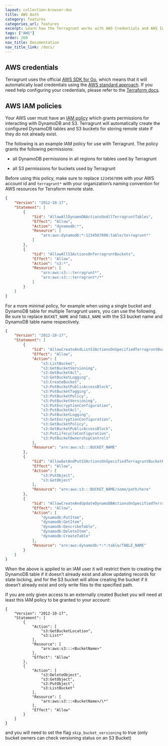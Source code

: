```yaml
---
layout: collection-browser-doc
title: AWS Auth
category: features
categories_url: features
excerpt: Learn how the Terragrunt works with AWS Credentials and AWS IAM policies.
tags: ["AWS"]
order: 260
nav_title: Documentation
nav_title_link: /docs/
---
```


## AWS credentials

Terragrunt uses the official [AWS SDK for Go](https://aws.amazon.com/sdk-for-go/), which means that it will automatically load credentials using the [AWS standard approach](https://aws.amazon.com/blogs/security/a-new-and-standardized-way-to-manage-credentials-in-the-aws-sdks/). If you need help configuring your credentials, please refer to the [Terraform docs](https://www.terraform.io/docs/providers/aws/#authentication).

## AWS IAM policies

Your AWS user must have an [IAM policy](http://docs.aws.amazon.com/amazondynamodb/latest/developerguide/access-control-identity-based.html) which grants permissions for interacting with DynamoDB and S3. Terragrunt will automatically create the configured DynamoDB tables and S3 buckets for storing remote state if they do not already exist.

The following is an example IAM policy for use with Terragrunt. The policy grants the following permissions:

  - all DynamoDB permissions in all regions for tables used by Terragrunt

  - all S3 permissions for buckets used by Terragrunt

Before using this policy, make sure to replace `1234567890` with your AWS account id and `terragrunt*` with your organization’s naming convention for AWS resources for Terraform remote state.

``` json
{
    "Version": "2012-10-17",
    "Statement": [
        {
            "Sid": "AllowAllDynamoDBActionsOnAllTerragruntTables",
            "Effect": "Allow",
            "Action": "dynamodb:*",
            "Resource": [
                "arn:aws:dynamodb:*:1234567890:table/terragrunt*"
            ]
        },
        {
            "Sid": "AllowAllS3ActionsOnTerragruntBuckets",
            "Effect": "Allow",
            "Action": "s3:*",
            "Resource": [
                "arn:aws:s3:::terragrunt*",
                "arn:aws:s3:::terragrunt*/*"
            ]
        }
    ]
}
```

For a more minimal policy, for example when using a single bucket and DynamoDB table for multiple Terragrunt users, you can use the following. Be sure to replace `BUCKET_NAME` and `TABLE_NAME` with the S3 bucket name and DynamoDB table name respectively.

``` json
{
    "Version": "2012-10-17",
    "Statement": [
        {
            "Sid": "AllowCreateAndListS3ActionsOnSpecifiedTerragruntBucket",
            "Effect": "Allow",
            "Action": [
                "s3:ListBucket",
                "s3:GetBucketVersioning",
                "s3:GetBucketAcl",
                "s3:GetBucketLogging",
                "s3:CreateBucket",
                "s3:PutBucketPublicAccessBlock",
                "s3:PutBucketTagging",
                "s3:PutBucketPolicy",
                "s3:PutBucketVersioning",
                "s3:PutEncryptionConfiguration",
                "s3:PutBucketAcl",
                "s3:PutBucketLogging",
                "s3:GetEncryptionConfiguration",
                "s3:GetBucketPolicy",
                "s3:GetBucketPublicAccessBlock",
                "s3:PutLifecycleConfiguration",
                "s3:PutBucketOwnershipControls"
            ],
            "Resource": "arn:aws:s3:::BUCKET_NAME"
        },
        {
            "Sid": "AllowGetAndPutS3ActionsOnSpecifiedTerragruntBucketPath",
            "Effect": "Allow",
            "Action": [
                "s3:PutObject",
                "s3:GetObject"
            ],
            "Resource": "arn:aws:s3:::BUCKET_NAME/some/path/here"
        },
        {
            "Sid": "AllowCreateAndUpdateDynamoDBActionsOnSpecifiedTerragruntTable",
            "Effect": "Allow",
            "Action": [
                "dynamodb:PutItem",
                "dynamodb:GetItem",
                "dynamodb:DescribeTable",
                "dynamodb:DeleteItem",
                "dynamodb:CreateTable"
            ],
            "Resource": "arn:aws:dynamodb:*:*:table/TABLE_NAME"
        }
    ]
}
```

When the above is applied to an IAM user it will restrict them to creating the DynamoDB table if it doesn’t already exist and allow updating records for state locking, and for the S3 bucket will allow creating the bucket if it doesn’t already exist and only write files to the specified path.

If you are only given access to an externally created Bucket you will need at least this IAM policy to be granted to your account:

    {
        "Version": "2012-10-17",
        "Statement": [
            {
                "Action": [
                    "s3:GetBucketLocation",
                    "s3:List*"
                ],
                "Resource": [
                    "arn:aws:s3:::<BucketName>"
                ],
                "Effect": "Allow"
            },
            {
                "Action": [
                    "s3:DeleteObject",
                    "s3:GetObject",
                    "s3:PutObject",
                    "s3:ListBucket"
                ],
                "Resource": [
                    "arn:aws:s3:::<BucketName>/\*"
                ],
                "Effect": "Allow"
            }
        ]
    }

and you will need to set the flag `skip_bucket_versioning` to true (only bucket owners can check versioning status on an S3 Bucket)
